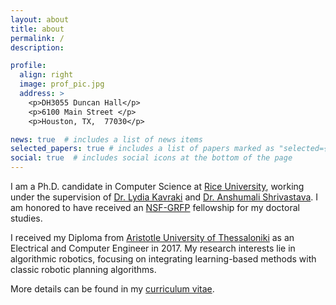 ```yaml
---
layout: about
title: about
permalink: /
description: 

profile:
  align: right
  image: prof_pic.jpg
  address: >
    <p>DH3055 Duncan Hall</p>
    <p>6100 Main Street </p>
    <p>Houston, TX,  77030</p>

news: true  # includes a list of news items
selected_papers: true # includes a list of papers marked as "selected={true}"
social: true  # includes social icons at the bottom of the page
---
```


I am a Ph.D. candidate in Computer Science at [Rice University](https://www.rice.edu/), working under the supervision of [Dr. Lydia Kavraki](https://profiles.rice.edu/faculty/lydia-e-kavraki)
 and [Dr. Anshumali Shrivastava](https://www.cs.rice.edu/~as143/). I am honored to have received an [NSF-GRFP](https://www.nsfgrfp.org/) fellowship for my doctoral studies.


I received my Diploma from [Aristotle University of Thessaloniki](https://www.auth.gr/en/) as an Electrical and Computer Engineer in 2017. 
My research interests lie in algorithmic robotics, focusing on integrating learning-based methods with classic robotic planning algorithms.

 More details can be found in my [curriculum vitae](/assets/pdf/cv_cchamzas.pdf). 
